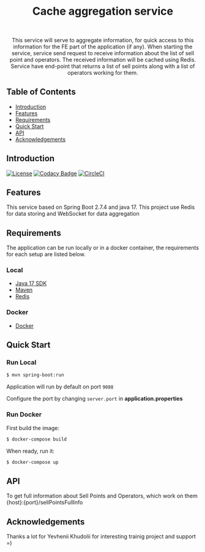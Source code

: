 <h1 align="center"> Cache aggregation service </h1> <br>

<p align="center">
  This service will serve to aggregate information, for quick access to this information for the FE part of the application (if any).
When starting the service, service send request to receive information about the list of sell point and operators.
The received information will be cached using Redis.
Service have end-point that returns a list of sell points along with a list of operators working for them.
</p>


## Table of Contents

- [Introduction](#introduction)
- [Features](#features)
- [Requirements](#requirements)
- [Quick Start](#quick-start)
- [API](#requirements)
- [Acknowledgements](#acknowledgements)




## Introduction

[![License](https://img.shields.io/badge/License-Apache%202.0-blue.svg)](https://opensource.org/licenses/Apache-2.0)
[![Codacy Badge](https://api.codacy.com/project/badge/Grade/e91606af4a364076a7058c5ea1c006a8)](https://www.codacy.com/app/joneubank/microservice-template-java?utm_source=github.com&amp;utm_medium=referral&amp;utm_content=overture-stack/microservice-template-java&amp;utm_campaign=Badge_Grade)
[![CircleCI](https://circleci.com/gh/overture-stack/microservice-template-java/tree/master.svg?style=shield)](https://circleci.com/gh/overture-stack/microservice-template-java/tree/master)

## Features
This service based on Spring Boot 2.7.4 and java 17.
This project use Redis for data storing and WebSocket for data aggregation

## Requirements
The application can be run locally or in a docker container, the requirements for each setup are listed below.

### Local
* [Java 17 SDK](https://www.oracle.com/java/technologies/downloads/#java17)
* [Maven](https://maven.apache.org/download.cgi)
* [Redis](https://github.com/microsoftarchive/redis/releases/tag/win-3.2.100)


### Docker
* [Docker](https://www.docker.com/get-docker)


## Quick Start

### Run Local
```bash
$ mvn spring-boot:run
```

Application will run by default on port `9088`

Configure the port by changing `server.port` in __application.properties__


### Run Docker

First build the image:
```bash
$ docker-compose build
```

When ready, run it:
```bash
$ docker-compose up
```

## API
To get full information about Sell Points and Operators, which work on them
{host}:{port}/sellPointsFullInfo

## Acknowledgements
Thanks a lot for Yevhenii Khudolii for interesting trainig project and support =)
